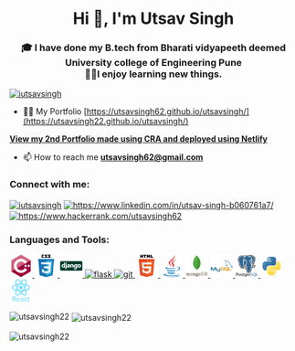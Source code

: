 <h1 align="center">Hi 👋, I'm Utsav Singh</h1>
<h3 align="center">🎓 I have done my B.tech from Bharati vidyapeeth deemed University college of Engineering Pune</br>
  👨‍💻I enjoy learning new things.</h3>



<p align="left"> <a href="https://twitter.com/iutsavsingh" target="blank"><img src="https://img.shields.io/twitter/follow/iutsavsingh?logo=twitter&style=for-the-badge" alt="iutsavsingh" /></a> </p>


- 👨‍💻 My Portfolio [https://utsavsingh62.github.io/utsavsingh/](https://utsavsingh22.github.io/utsavsingh/)

**[View my 2nd Portfolio made using CRA and deployed using Netlify](https://eager-tesla-7c5546.netlify.app/)**

- 📫 How to reach me **utsavsingh62@gmail.com**




<h3 align="left">Connect with me:</h3>
<p align="left">
<a href="https://twitter.com/iutsavsingh" target="blank"><img align="center" src="https://raw.githubusercontent.com/rahuldkjain/github-profile-readme-generator/master/src/images/icons/Social/twitter.svg" alt="iutsavsingh" height="30" width="40" /></a>
<a href="https://www.linkedin.com/in/utsav-singh-b060761a7/" target="blank"><img align="center" src="https://raw.githubusercontent.com/rahuldkjain/github-profile-readme-generator/master/src/images/icons/Social/linked-in-alt.svg" alt="https://www.linkedin.com/in/utsav-singh-b060761a7/" height="30" width="40" /></a>
<a href="https://www.hackerrank.com/utsavsingh62" target="blank"><img align="center" src="https://raw.githubusercontent.com/rahuldkjain/github-profile-readme-generator/master/src/images/icons/Social/hackerrank.svg" alt="https://www.hackerrank.com/utsavsingh62" height="30" width="40" /></a>
</p>

<h3 align="left">Languages and Tools:</h3>
<p align="left"> <a href="https://www.w3schools.com/cpp/" target="_blank"> <img src="https://raw.githubusercontent.com/devicons/devicon/master/icons/cplusplus/cplusplus-original.svg" alt="cplusplus" width="40" height="40"/> </a> <a href="https://www.w3schools.com/css/" target="_blank"> <img src="https://raw.githubusercontent.com/devicons/devicon/master/icons/css3/css3-original-wordmark.svg" alt="css3" width="40" height="40"/> </a> <a href="https://www.djangoproject.com/" target="_blank"> <img src="https://raw.githubusercontent.com/devicons/devicon/master/icons/django/django-original.svg" alt="django" width="40" height="40"/> </a> <a href="https://flask.palletsprojects.com/" target="_blank"> <img src="https://www.vectorlogo.zone/logos/pocoo_flask/pocoo_flask-icon.svg" alt="flask" width="40" height="40"/> </a> <a href="https://git-scm.com/" target="_blank"> <img src="https://www.vectorlogo.zone/logos/git-scm/git-scm-icon.svg" alt="git" width="40" height="40"/> </a> <a href="https://www.w3.org/html/" target="_blank"> <img src="https://raw.githubusercontent.com/devicons/devicon/master/icons/html5/html5-original-wordmark.svg" alt="html5" width="40" height="40"/> </a> <a href="https://www.java.com" target="_blank"> <img src="https://raw.githubusercontent.com/devicons/devicon/master/icons/java/java-original.svg" alt="java" width="40" height="40"/> </a> <a href="https://www.mongodb.com/" target="_blank"> <img src="https://raw.githubusercontent.com/devicons/devicon/master/icons/mongodb/mongodb-original-wordmark.svg" alt="mongodb" width="40" height="40"/> </a> <a href="https://www.mysql.com/" target="_blank"> <img src="https://raw.githubusercontent.com/devicons/devicon/master/icons/mysql/mysql-original-wordmark.svg" alt="mysql" width="40" height="40"/> </a> <a href="https://www.postgresql.org" target="_blank"> <img src="https://raw.githubusercontent.com/devicons/devicon/master/icons/postgresql/postgresql-original-wordmark.svg" alt="postgresql" width="40" height="40"/> </a> <a href="https://www.python.org" target="_blank"> <img src="https://raw.githubusercontent.com/devicons/devicon/master/icons/python/python-original.svg" alt="python" width="40" height="40"/> </a> <a href="https://reactjs.org/" target="_blank"> <img src="https://raw.githubusercontent.com/devicons/devicon/master/icons/react/react-original-wordmark.svg" alt="react" width="40" height="40"/> </a> </p>



<p><img align="left" src="https://github-readme-stats.vercel.app/api/top-langs?username=utsavsingh22&show_icons=true&locale=en&layout=compact" alt="utsavsingh22" /></p>

<p>&nbsp;<img align="center" src="https://github-readme-stats.vercel.app/api?username=utsavsingh22&show_icons=true&locale=en" alt="utsavsingh22" /></p>

<p><img align="center" src="https://github-readme-streak-stats.herokuapp.com/?user=utsavsingh22&" alt="utsavsingh22" /></p>
